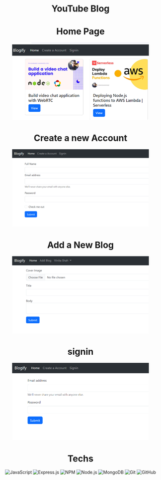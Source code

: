 

<div align="center"><h1>YouTube Blog</h1>



# Home Page
<img src = "https://raw.githubusercontent.com/vinita2003/blogifyy/master/Home%20(2).png" length = 330 width = 440>

# Create a new Account
<img src = "https://raw.githubusercontent.com/vinita2003/blogifyy/master/create%20%20(2).png" length = 330 width = 440>

# Add a New Blog
<img src = "https://raw.githubusercontent.com/vinita2003/blogifyy/master/signin%20(2).png" length = 330 width = 440>

# signin
<img src = "https://raw.githubusercontent.com/vinita2003/blogifyy/master/signnn.png" length = 330 width = 440>



# Techs
![JavaScript](https://img.shields.io/badge/javascript-%23323330.svg?logo=javascript&logoColor=%23F7DF1E&style=for-the-badge)
![Express.js](https://img.shields.io/badge/express.js-%23404d59.svg?logo=express&logoColor=%2361DAFB&style=for-the-badge)
![NPM ](https://img.shields.io/badge/NPM-%23000000.svg?logo=npm&logoColor=white&style=for-the-badge)
![Node.js ](https://img.shields.io/badge/node.js-6DA55F?logo=node.js&logoColor=white&style=for-the-badge)
![MongoDB](https://img.shields.io/badge/MongoDB-%234ea94b.svg?logo=mongodb&logoColor=white&style=for-the-badge)
![Git](https://img.shields.io/badge/git-%23F05033.svg?logo=git&logoColor=white&style=for-the-badge)
![GitHub](https://img.shields.io/badge/github-%23121011.svg?logo=github&logoColor=white&style=for-the-badge)

